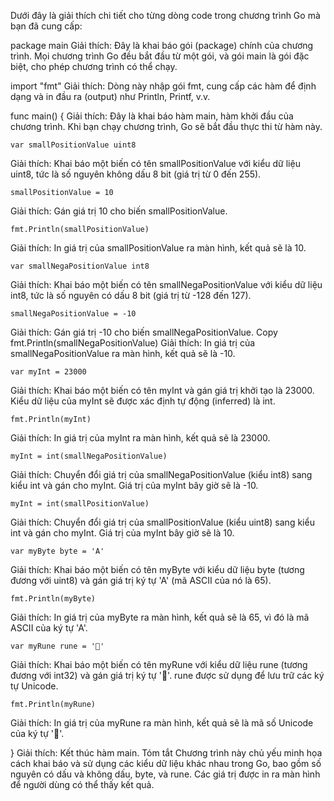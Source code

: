 Dưới đây là giải thích chi tiết cho từng dòng code trong chương trình Go mà bạn đã cung cấp:


package main
Giải thích: Đây là khai báo gói (package) chính của chương trình. Mọi chương trình Go đều bắt đầu từ một gói, và gói main là gói đặc biệt, cho phép chương trình có thể chạy.

import "fmt"
Giải thích: Dòng này nhập gói fmt, cung cấp các hàm để định dạng và in đầu ra (output) như Println, Printf, v.v.

func main() {
Giải thích: Đây là khai báo hàm main, hàm khởi đầu của chương trình. Khi bạn chạy chương trình, Go sẽ bắt đầu thực thi từ hàm này.

	var smallPositionValue uint8
Giải thích: Khai báo một biến có tên smallPositionValue với kiểu dữ liệu uint8, tức là số nguyên không dấu 8 bit (giá trị từ 0 đến 255).

	smallPositionValue = 10
Giải thích: Gán giá trị 10 cho biến smallPositionValue.

	fmt.Println(smallPositionValue)
Giải thích: In giá trị của smallPositionValue ra màn hình, kết quả sẽ là 10.

	var smallNegaPositionValue int8
Giải thích: Khai báo một biến có tên smallNegaPositionValue với kiểu dữ liệu int8, tức là số nguyên có dấu 8 bit (giá trị từ -128 đến 127).

	smallNegaPositionValue = -10
Giải thích: Gán giá trị -10 cho biến smallNegaPositionValue.
Copy
	fmt.Println(smallNegaPositionValue)
Giải thích: In giá trị của smallNegaPositionValue ra màn hình, kết quả sẽ là -10.

	var myInt = 23000
Giải thích: Khai báo một biến có tên myInt và gán giá trị khởi tạo là 23000. Kiểu dữ liệu của myInt sẽ được xác định tự động (inferred) là int.

	fmt.Println(myInt)
Giải thích: In giá trị của myInt ra màn hình, kết quả sẽ là 23000.

	myInt = int(smallNegaPositionValue)
Giải thích: Chuyển đổi giá trị của smallNegaPositionValue (kiểu int8) sang kiểu int và gán cho myInt. Giá trị của myInt bây giờ sẽ là -10.

	myInt = int(smallPositionValue)
Giải thích: Chuyển đổi giá trị của smallPositionValue (kiểu uint8) sang kiểu int và gán cho myInt. Giá trị của myInt bây giờ sẽ là 10.

	var myByte byte = 'A'
Giải thích: Khai báo một biến có tên myByte với kiểu dữ liệu byte (tương đương với uint8) và gán giá trị ký tự 'A' (mã ASCII của nó là 65).

	fmt.Println(myByte)
Giải thích: In giá trị của myByte ra màn hình, kết quả sẽ là 65, vì đó là mã ASCII của ký tự 'A'.

	var myRune rune = '🤡'
Giải thích: Khai báo một biến có tên myRune với kiểu dữ liệu rune (tương đương với int32) và gán giá trị ký tự '🤡'. rune được sử dụng để lưu trữ các ký tự Unicode.

	fmt.Println(myRune)
Giải thích: In giá trị của myRune ra màn hình, kết quả sẽ là mã số Unicode của ký tự '🤡'.

}
Giải thích: Kết thúc hàm main.
Tóm tắt
Chương trình này chủ yếu minh họa cách khai báo và sử dụng các kiểu dữ liệu khác nhau trong Go, bao gồm số nguyên có dấu và không dấu, byte, và rune. Các giá trị được in ra màn hình để người dùng có thể thấy kết quả.

